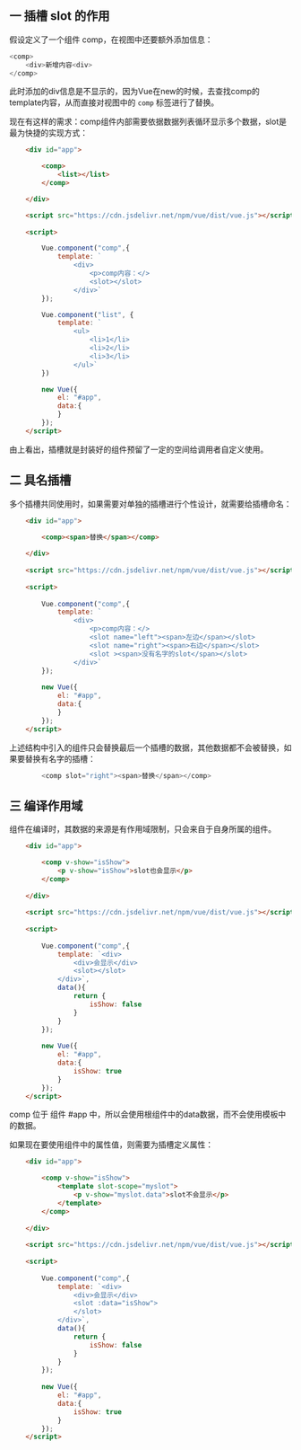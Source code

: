 ## 一 插槽 slot 的作用

假设定义了一个组件 comp，在视图中还要额外添加信息：
```js
<comp>
    <div>新增内容<div>
</comp>
```
此时添加的div信息是不显示的，因为Vue在new的时候，去查找comp的template内容，从而直接对视图中的 `comp` 标签进行了替换。  

现在有这样的需求：comp组件内部需要依据数据列表循环显示多个数据，slot是最为快捷的实现方式：
```html
    <div id="app">

        <comp>
            <list></list>
        </comp>

    </div>

    <script src="https://cdn.jsdelivr.net/npm/vue/dist/vue.js"></script>
    
    <script>

        Vue.component("comp",{
            template: `
                <div>
                    <p>comp内容：</>
                    <slot></slot>
                </div>`
        });

        Vue.component("list", {
            template: `
                <ul>
                    <li>1</li>
                    <li>2</li>
                    <li>3</li>
                </ul>`
        })

        new Vue({
            el: "#app",
            data:{
            }
        });
    </script>
```

由上看出，插槽就是封装好的组件预留了一定的空间给调用者自定义使用。  

## 二 具名插槽

多个插槽共同使用时，如果需要对单独的插槽进行个性设计，就需要给插槽命名：
```html
    <div id="app">

        <comp><span>替换</span></comp>
    
    </div>
    
    <script src="https://cdn.jsdelivr.net/npm/vue/dist/vue.js"></script>
    
    <script>
    
        Vue.component("comp",{
            template: `
                <div>
                    <p>comp内容：</>
                    <slot name="left"><span>左边</span></slot>
                    <slot name="right"><span>右边</span></slot>
                    <slot ><span>没有名字的slot</span></slot>
                </div>`
        });
    
        new Vue({
            el: "#app",
            data:{
            }
        });
    </script>
```

上述结构中引入的组件只会替换最后一个插槽的数据，其他数据都不会被替换，如果要替换有名字的插槽：
```js
        <comp slot="right"><span>替换</span></comp>
```

## 三 编译作用域

组件在编译时，其数据的来源是有作用域限制，只会来自于自身所属的组件。
```html
    <div id="app">

        <comp v-show="isShow">
            <p v-show="isShow">slot也会显示</p>
        </comp>
    
    </div>
    
    <script src="https://cdn.jsdelivr.net/npm/vue/dist/vue.js"></script>
    
    <script>
    
        Vue.component("comp",{
            template: `<div>
                <div>会显示</div>
                <slot></slot>
            </div>`,
            data(){
                return {
                    isShow: false
                }
            }
        });
    
        new Vue({
            el: "#app",
            data:{
                isShow: true
            }
        });
    </script>
```

comp 位于 组件 #app 中，所以会使用根组件中的data数据，而不会使用模板中的数据。  

如果现在要使用组件中的属性值，则需要为插槽定义属性：
```html
    <div id="app">

        <comp v-show="isShow">
            <template slot-scope="myslot">
                <p v-show="myslot.data">slot不会显示</p>
            </template>
        </comp>
    
    </div>
    
    <script src="https://cdn.jsdelivr.net/npm/vue/dist/vue.js"></script>
    
    <script>
    
        Vue.component("comp",{
            template: `<div>
                <div>会显示</div>
                <slot :data="isShow">
                </slot>
            </div>`,
            data(){
                return {
                    isShow: false
                }
            }
        });
    
        new Vue({
            el: "#app",
            data:{
                isShow: true
            }
        });
    </script>
```

